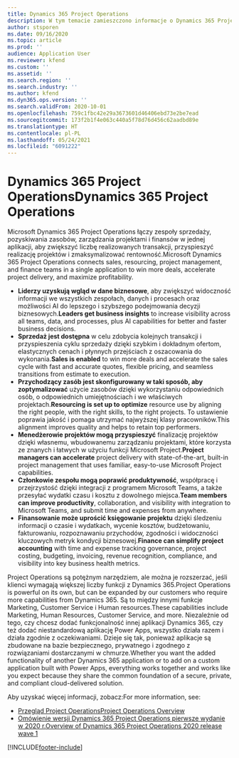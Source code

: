 ```yaml
---
title: Dynamics 365 Project Operations
description: W tym temacie zamieszczono informacje o Dynamics 365 Project operations.
author: stsporen
ms.date: 09/16/2020
ms.topic: article
ms.prod: ''
audience: Application User
ms.reviewer: kfend
ms.custom: ''
ms.assetid: ''
ms.search.region: ''
ms.search.industry: ''
ms.author: kfend
ms.dyn365.ops.version: ''
ms.search.validFrom: 2020-10-01
ms.openlocfilehash: 759c1fbc42e29a3673601d46406ebd73e2be7ead
ms.sourcegitcommit: 173f2b1f4e063c440a5f78d76d456c62aadbd89e
ms.translationtype: HT
ms.contentlocale: pl-PL
ms.lasthandoff: 05/24/2021
ms.locfileid: "6091222"
---
```

# <a name="dynamics-365-project-operations"></a><span data-ttu-id="65fef-103">Dynamics 365 Project Operations</span><span class="sxs-lookup"><span data-stu-id="65fef-103">Dynamics 365 Project Operations</span></span>

<span data-ttu-id="65fef-104">Microsoft Dynamics 365 Project Operations łączy zespoły sprzedaży, pozyskiwania zasobów, zarządzania projektami i finansów w jednej aplikacji, aby zwiększyć liczbę realizowanych transakcji, przyspieszyć realizację projektów i zmaksymalizować rentowność.</span><span class="sxs-lookup"><span data-stu-id="65fef-104">Microsoft Dynamics 365 Project Operations connects sales, resourcing, project management, and finance teams in a single application to win more deals, accelerate project delivery, and maximize profitability.</span></span>

-   <span data-ttu-id="65fef-105">**Liderzy uzyskują wgląd w dane biznesowe**, aby zwiększyć widoczność informacji we wszystkich zespołach, danych i procesach oraz możliwości AI do lepszego i szybszego podejmowania decyzji biznesowych.</span><span class="sxs-lookup"><span data-stu-id="65fef-105">**Leaders get business insights** to increase visibility across all teams, data, and processes, plus AI capabilities for better and faster business decisions.</span></span>
-   <span data-ttu-id="65fef-106">**Sprzedaż jest dostępna** w celu zdobycia kolejnych transakcji i przyspieszenia cyklu sprzedaży dzięki szybkim i dokładnym ofertom, elastycznych cenach i płynnych przejściach z oszacowania do wykonania.</span><span class="sxs-lookup"><span data-stu-id="65fef-106">**Sales is enabled** to win more deals and accelerate the sales cycle with fast and accurate quotes, flexible pricing, and seamless transitions from estimate to execution.</span></span>
-   <span data-ttu-id="65fef-107">**Przychodzący zasób jest skonfigurowany w taki sposób, aby zoptymalizować** użycie zasobów dzięki wykorzystaniu odpowiednich osób, o odpowiednich umiejętnościach i we właściwych projektach.</span><span class="sxs-lookup"><span data-stu-id="65fef-107">**Resourcing is set up to optimize** resource use by aligning the right people, with the right skills, to the right projects.</span></span> <span data-ttu-id="65fef-108">To ustawienie poprawia jakość i pomaga utrzymać najwyższej klasy pracowników.</span><span class="sxs-lookup"><span data-stu-id="65fef-108">This alignment improves quality and helps to retain top performers.</span></span>
-   <span data-ttu-id="65fef-109">**Menedżerowie projektów mogą przyspieszyć** finalizację projektów dzięki własnemu, wbudowanemu zarządzaniu projektami, które korzysta ze znanych i łatwych w użyciu funkcji Microsoft Project.</span><span class="sxs-lookup"><span data-stu-id="65fef-109">**Project managers can accelerate** project delivery with state-of-the-art, built-in project management that uses familiar, easy-to-use Microsoft Project capabilities.</span></span>
-   <span data-ttu-id="65fef-110">**Członkowie zespołu mogą poprawić produktywność**, współpracę i przejrzystość dzięki integracji z programem Microsoft Teams, a także przesyłać wydatki czasu i kosztu z dowolnego miejsca.</span><span class="sxs-lookup"><span data-stu-id="65fef-110">**Team members can improve productivity**, collaboration, and visibility with integration to Microsoft Teams, and submit time and expenses from anywhere.</span></span>
-   <span data-ttu-id="65fef-111">**Finansowanie może uprościć księgowanie projektu** dzięki śledzeniu informacji o czasie i wydatkach, wycenie kosztów, budżetowaniu, fakturowaniu, rozpoznawaniu przychodów, zgodności i widoczności kluczowych metryk kondycji biznesowej.</span><span class="sxs-lookup"><span data-stu-id="65fef-111">**Finance can simplify project accounting** with time and expense tracking governance, project costing, budgeting, invoicing, revenue recognition, compliance, and visibility into key business health metrics.</span></span>

<span data-ttu-id="65fef-112">Project Operations są potężnym narzędziem, ale można je rozszerzać, jeśli klienci wymagają większej liczby funkcji z Dynamics 365.</span><span class="sxs-lookup"><span data-stu-id="65fef-112">Project Operations is powerful on its own, but can be expanded by our customers who require more capabilities from Dynamics 365.</span></span> <span data-ttu-id="65fef-113">Są to między innymi funkcje Marketing, Customer Service i Human resources.</span><span class="sxs-lookup"><span data-stu-id="65fef-113">These capabilities include Marketing, Human Resources, Customer Service, and more.</span></span> <span data-ttu-id="65fef-114">Niezależnie od tego, czy chcesz dodać funkcjonalność innej aplikacji Dynamics 365, czy też dodać niestandardową aplikację Power Apps, wszystko działa razem i działa zgodnie z oczekiwaniami. Dzieje się tak, ponieważ aplikacje są zbudowane na bazie bezpiecznego, prywatnego i zgodnego z rozwiązaniami dostarczanymi w chmurze.</span><span class="sxs-lookup"><span data-stu-id="65fef-114">Whether you want the added functionality of another Dynamics 365 application or to add on a custom application built with Power Apps, everything works together and works like you expect because they share the common foundation of a secure, private, and compliant cloud-delivered solution.</span></span>

<span data-ttu-id="65fef-115">Aby uzyskać więcej informacji, zobacz:</span><span class="sxs-lookup"><span data-stu-id="65fef-115">For more information, see:</span></span>

- [<span data-ttu-id="65fef-116">Przegląd Project Operations</span><span class="sxs-lookup"><span data-stu-id="65fef-116">Project Operations Overview</span></span>](https://dynamics.microsoft.com/en-us/project-operations/overview/)
- [<span data-ttu-id="65fef-117">Omówienie wersji Dynamics 365 Project Operations pierwsze wydanie w 2020 r.</span><span class="sxs-lookup"><span data-stu-id="65fef-117">Overview of Dynamics 365 Project Operations 2020 release wave 1</span></span>](/dynamics365-release-plan/2020wave1/dynamics365-project-operations/)



[!INCLUDE[footer-include](includes/footer-banner.md)]
